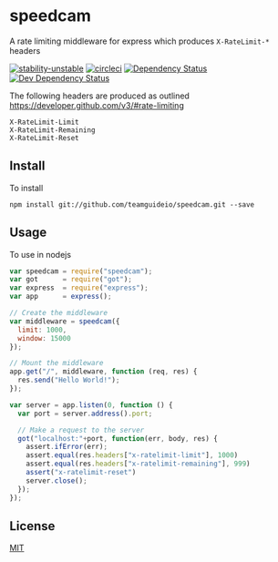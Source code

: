 # speedcam
A rate limiting middleware for express which produces `X-RateLimit-*` headers

[![stability-unstable](https://img.shields.io/badge/stability-unstable-yellow.svg)][stability]
[![circleci](https://circleci.com/gh/orangemug/speedcam.png?style=shield)][circleci]
[![Dependency Status](https://david-dm.org/orangemug/speedcam.svg)][dm-prod]
[![Dev Dependency Status](https://david-dm.org/orangemug/speedcam/dev-status.svg)][dm-dev]

[stability]: https://github.com/orangemug/stability-badges#unstable
[circleci]:  https://circleci.com/gh/orangemug/speedcam
[dm-prod]:   https://david-dm.org/orangemug/speedcam
[dm-dev]:    https://david-dm.org/orangemug/speedcam#info=devDependencies

The following headers are produced as outlined <https://developer.github.com/v3/#rate-limiting>

    X-RateLimit-Limit
    X-RateLimit-Remaining
    X-RateLimit-Reset


## Install
To install

    npm install git://github.com/teamguideio/speedcam.git --save


## Usage
To use in nodejs

```js
var speedcam = require("speedcam");
var got      = require("got");
var express  = require("express");
var app      = express();

// Create the middleware
var middleware = speedcam({
  limit: 1000,
  window: 15000
});

// Mount the middleware
app.get("/", middleware, function (req, res) {
  res.send("Hello World!");
});

var server = app.listen(0, function () {
  var port = server.address().port;

  // Make a request to the server
  got("localhost:"+port, function(err, body, res) {
    assert.ifError(err);
    assert.equal(res.headers["x-ratelimit-limit"], 1000)
    assert.equal(res.headers["x-ratelimit-remaining"], 999)
    assert("x-ratelimit-reset")
    server.close();
  });
});
```

## License
[MIT](LICENSE)
